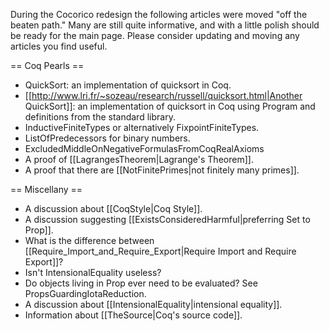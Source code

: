 During the Cocorico redesign the following articles were moved "off the beaten path."  Many are still quite informative, and with a little polish should be ready for the main page.  Please consider updating and moving any articles you find useful.

== Coq Pearls ==

 * QuickSort: an implementation of quicksort in Coq.
 * [[http://www.lri.fr/~sozeau/research/russell/quicksort.html|Another QuickSort]]: an implementation of quicksort in Coq using Program and definitions from the standard library.
 * InductiveFiniteTypes or alternatively FixpointFiniteTypes.
 * ListOfPredecessors for binary numbers.
 * ExcludedMiddleOnNegativeFormulasFromCoqRealAxioms
 * A proof of [[LagrangesTheorem|Lagrange's Theorem]].
 * A proof that there are [[NotFinitePrimes|not finitely many primes]].

== Miscellany ==

 * A discussion about [[CoqStyle|Coq Style]].
 * A discussion suggesting [[ExistsConsideredHarmful|preferring Set to Prop]].
 * What is the difference between [[Require_Import_and_Require_Export|Require Import and Require Export]]?
 * Isn't IntensionalEquality useless?
 * Do objects living in Prop ever need to be evaluated? See PropsGuardingIotaReduction.
 * A discussion about [[IntensionalEquality|intensional equality]].
 * Information about [[TheSource|Coq's source code]].
